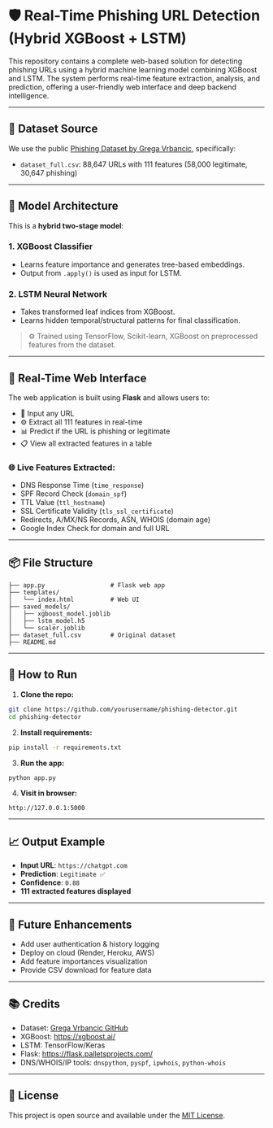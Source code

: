 # 🛡️ Real-Time Phishing URL Detection (Hybrid XGBoost + LSTM)

This repository contains a complete web-based solution for detecting phishing URLs using a hybrid machine learning model combining XGBoost and LSTM. The system performs real-time feature extraction, analysis, and prediction, offering a user-friendly web interface and deep backend intelligence.

---

## 📂 Dataset Source

We use the public [Phishing Dataset by Grega Vrbancic](https://github.com/GregaVrbancic/Phishing-Dataset), specifically:

- `dataset_full.csv`: 88,647 URLs with 111 features (58,000 legitimate, 30,647 phishing)

---

## 🧠 Model Architecture

This is a **hybrid two-stage model**:

### 1. **XGBoost Classifier**
- Learns feature importance and generates tree-based embeddings.
- Output from `.apply()` is used as input for LSTM.

### 2. **LSTM Neural Network**
- Takes transformed leaf indices from XGBoost.
- Learns hidden temporal/structural patterns for final classification.

> ⚙️ Trained using TensorFlow, Scikit-learn, XGBoost on preprocessed features from the dataset.

---

## 🚀 Real-Time Web Interface

The web application is built using **Flask** and allows users to:

- 🔗 Input any URL
- ⚙️ Extract all 111 features in real-time
- 📊 Predict if the URL is phishing or legitimate
- 📋 View all extracted features in a table

### 🌐 Live Features Extracted:
- DNS Response Time (`time_response`)
- SPF Record Check (`domain_spf`)
- TTL Value (`ttl_hostname`)
- SSL Certificate Validity (`tls_ssl_certificate`)
- Redirects, A/MX/NS Records, ASN, WHOIS (domain age)
- Google Index Check for domain and full URL

---

## 📦 File Structure

```
├── app.py                  # Flask web app
├── templates/
│   └── index.html          # Web UI
├── saved_models/
│   ├── xgboost_model.joblib
│   ├── lstm_model.h5
│   └── scaler.joblib
├── dataset_full.csv        # Original dataset
├── README.md
```

---

## 🧪 How to Run

1. **Clone the repo:**
```bash
git clone https://github.com/yourusername/phishing-detector.git
cd phishing-detector
```

2. **Install requirements:**
```bash
pip install -r requirements.txt
```

3. **Run the app:**
```bash
python app.py
```

4. **Visit in browser:**
```
http://127.0.0.1:5000
```

---

## 📈 Output Example

- **Input URL**: `https://chatgpt.com`
- **Prediction**: `Legitimate ✅`
- **Confidence**: `0.88`
- **111 extracted features displayed**

---

## 🧩 Future Enhancements

- Add user authentication & history logging
- Deploy on cloud (Render, Heroku, AWS)
- Add feature importances visualization
- Provide CSV download for feature data

---

## 📚 Credits

- Dataset: [Grega Vrbancic GitHub](https://github.com/GregaVrbancic/Phishing-Dataset)
- XGBoost: https://xgboost.ai/
- LSTM: TensorFlow/Keras
- Flask: https://flask.palletsprojects.com/
- DNS/WHOIS/IP tools: `dnspython`, `pyspf`, `ipwhois`, `python-whois`

---

## 🤝 License

This project is open source and available under the [MIT License](LICENSE).

